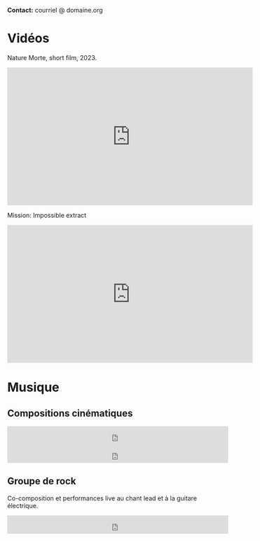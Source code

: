 **Contact:** courriel @ domaine.org

Vidéos
===============

Nature Morte, short film, 2023.
<iframe width="560" height="315" src="https://www.youtube.com/embed/SuQhiPg3ZGM?si=L4fwppv21GYdYidH" title="YouTube video player" frameborder="0" allow="accelerometer; autoplay; clipboard-write; encrypted-media; gyroscope; picture-in-picture; web-share" allowfullscreen></iframe>

Mission: Impossible extract
<iframe width="560" height="315" src="https://www.youtube.com/embed/TrBZLZkrKeM?si=GON3qfJH_KawiF82" title="YouTube video player" frameborder="0" allow="accelerometer; autoplay; clipboard-write; encrypted-media; gyroscope; picture-in-picture; web-share" allowfullscreen></iframe>

Musique
===============

Compositions cinématiques
---------------

<iframe style="border: 0; width: 100%; height: 42px;" src="https://bandcamp.com/EmbeddedPlayer/track=3126806736/size=small/bgcol=ffffff/linkcol=0687f5/transparent=true/" seamless><a href="https://corentinguezenoc.bandcamp.com/track/tenaro">Tenaro by Corentin Guezenoc - Composer</a></iframe>

<iframe style="border: 0; width: 100%; height: 42px;" src="https://bandcamp.com/EmbeddedPlayer/track=469402474/size=small/bgcol=ffffff/linkcol=0687f5/transparent=true/" seamless><a href="https://corentinguezenoc.bandcamp.com/track/byzance">Byzance by Corentin Guezenoc - Composer</a></iframe>

Groupe de rock
---------------

Co-composition et performances live au chant lead et à la guitare électrique.

<iframe style="border: 0; width: 100%; height: 42px;" src="https://bandcamp.com/EmbeddedPlayer/album=2648831662/size=small/bgcol=ffffff/linkcol=0687f5/track=3444146830/transparent=true/" seamless><a href="https://electricmistresstheband.bandcamp.com/album/mind-trip-ep">Mind Trip EP by Electric Mistress</a></iframe>

